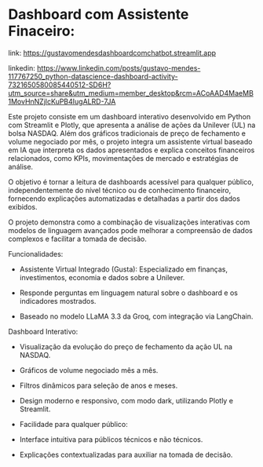 # Dashboard com Assistente Finaceiro:

link: https://gustavomendesdashboardcomchatbot.streamlit.app

linkedin: https://www.linkedin.com/posts/gustavo-mendes-117767250_python-datascience-dashboard-activity-7321650580085440512-SD6H?utm_source=share&utm_medium=member_desktop&rcm=ACoAAD4MaeMB1MovHnNZjlcKuPB4IugALRD-7JA

Este projeto consiste em um dashboard interativo desenvolvido em Python com Streamlit e Plotly, que apresenta a análise de ações da Unilever (UL) na bolsa NASDAQ.
Além dos gráficos tradicionais de preço de fechamento e volume negociado por mês, o projeto integra um assistente virtual baseado em IA que interpreta os dados apresentados e explica conceitos financeiros relacionados, como KPIs, movimentações de mercado e estratégias de análise.

O objetivo é tornar a leitura de dashboards acessível para qualquer público, independentemente do nível técnico ou de conhecimento financeiro, fornecendo explicações automatizadas e detalhadas a partir dos dados exibidos.

O projeto demonstra como a combinação de visualizações interativas com modelos de linguagem avançados pode melhorar a compreensão de dados complexos e facilitar a tomada de decisão.

Funcionalidades:

- Assistente Virtual Integrado (Gusta):
  Especializado em finanças, investimentos, economia e dados sobre a Unilever.

- Responde perguntas em linguagem natural sobre o dashboard e os indicadores mostrados.

- Baseado no modelo LLaMA 3.3 da Groq, com integração via LangChain.

Dashboard Interativo:

- Visualização da evolução do preço de fechamento da ação UL na NASDAQ.

- Gráficos de volume negociado mês a mês.

- Filtros dinâmicos para seleção de anos e meses.

- Design moderno e responsivo, com modo dark, utilizando Plotly e Streamlit.

- Facilidade para qualquer público:

- Interface intuitiva para públicos técnicos e não técnicos.

- Explicações contextualizadas para auxiliar na tomada de decisão.
